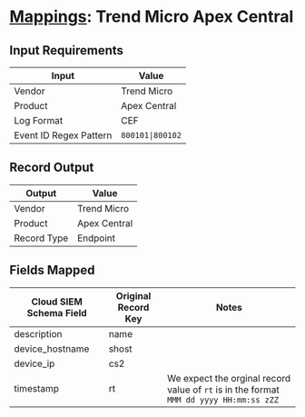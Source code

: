 # [Mappings](README.md): Trend Micro Apex Central

## Input Requirements

|Input|Value|
|-----|-----|
|Vendor|Trend Micro|
|Product|Apex Central|
|Log Format|CEF|
|Event ID Regex Pattern|`800101\|800102`|

## Record Output

|Output|Value|
|------|-----|
|Vendor|Trend Micro|
|Product|Apex Central|
|Record Type|Endpoint|

## Fields Mapped

|Cloud SIEM Schema Field|Original Record Key|Notes|
|-----------------------|-------------------|-----|
|description|name||
|device_hostname|shost||
|device_ip|cs2||
|timestamp|rt|We expect the orginal record value of `rt` is in the format `MMM dd yyyy HH:mm:ss zZZ`|

